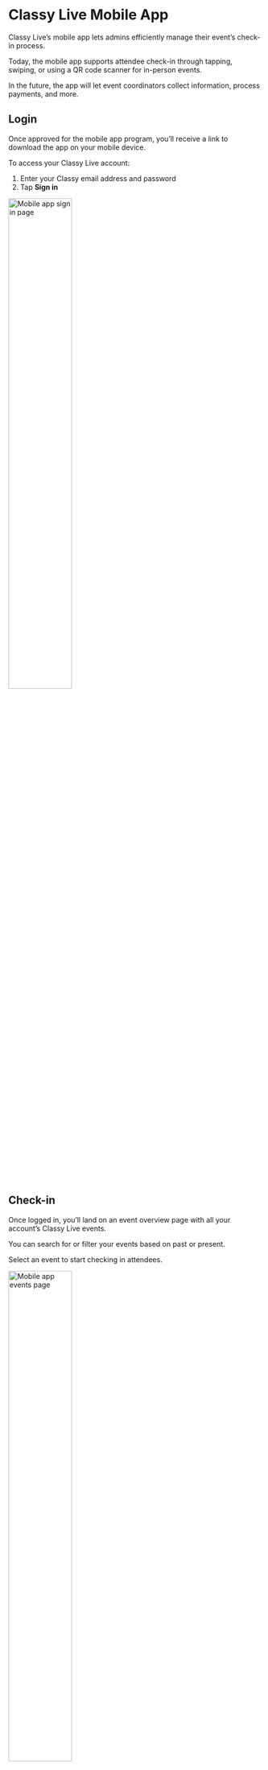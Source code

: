<style type="text/css" rel="stylesheet">
img { width: 50%; margin:auto!important; }
</style>

# Classy Live Mobile App

Classy Live’s mobile app lets admins efficiently manage their event’s check-in process.

Today, the mobile app supports attendee check-in through tapping, swiping, or using a QR code scanner for in-person events.

In the future, the app will let event coordinators collect information, process payments, and more.

## Login

Once approved for the mobile app program, you’ll receive a link to download the app on your mobile device.

To access your Classy Live account:

1. Enter your Classy email address and password
2. Tap **Sign in**

![Mobile app sign in page](https://learn.classy.org/rs/673-DCU-558/images/cl-mobile-login.PNG)

## Check-in

Once logged in, you’ll land on an event overview page with all your account’s Classy Live events.

You can search for or filter your events based on past or present.

Select an event to start checking in attendees.

![Mobile app events page](https://learn.classy.org/rs/673-DCU-558/images/cl-mobile-events.PNG)

After you select an event, you can view all the event’s registered attendees.

Search for a specific attendee or filter attendees based on check-in status and ticket type.

### Manual check-in

Tap **Check in** next to an attendee's name to check them in manually.

A success notification will appear with information about the attendees, such as their seating assignment, bidder number, and ticket type.

### QR code check-in

Tap **Scan Code** on the Attendees page to check in an attendee via QR code.

You’ll need to grant the app permission to use your device’s camera. Once allowed, you can scan the attendee’s QR code to check them in.

![Mobile app attendees page](https://learn.classy.org/rs/673-DCU-558/images/cl-mobile-app-attendees-page.png)

A success notification will appear with information about the attendee, such as their seating assignment, bidder number, and ticket type.

!!! note

    When editing attendee information or other features, use the Classy Live website.
